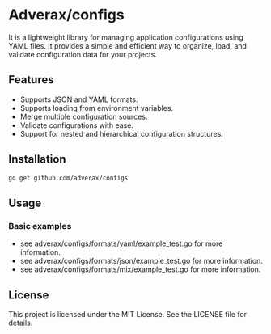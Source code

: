 # Adverax/configs

It is a lightweight library for managing application configurations using YAML files. It provides a simple and efficient way to organize, load, and validate configuration data for your projects.

## Features
- Supports JSON and YAML formats.
- Supports loading from environment variables.
- Merge multiple configuration sources.
- Validate configurations with ease.
- Support for nested and hierarchical configuration structures.

## Installation

```bash
go get github.com/adverax/configs
```

## Usage

### Basic examples
- see adverax/configs/formats/yaml/example_test.go for more information.
- see adverax/configs/formats/json/example_test.go for more information.
- see adverax/configs/formats/mix/example_test.go for more information.

## License

This project is licensed under the MIT License. See the LICENSE file for details.
